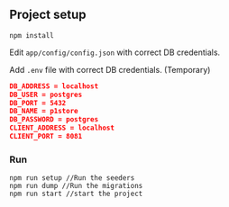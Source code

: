 ## Project setup

```
npm install
```

Edit `app/config/config.json` with correct DB credentials.

Add `.env` file with correct DB credentials. (Temporary)

```json
DB_ADDRESS = localhost
DB_USER = postgres
DB_PORT = 5432
DB_NAME = p1store
DB_PASSWORD = postgres
CLIENT_ADDRESS = localhost
CLIENT_PORT = 8081
```

### Run

```
npm run setup //Run the seeders
npm run dump //Run the migrations
npm run start //start the project
```
